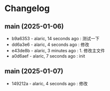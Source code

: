 # Changelog


## main (2025-01-06)
- b9a6353 - alaric, 14 seconds ago : 测试一下
- dd6a3e6 - alaric, 4 seconds ago : 修改
- e43de8b - alaric, 3 minutes ago : 1. 修改主文件
- a0d6aef - alaric, 7 seconds ago : init


## main (2025-01-07)
- 149212a - alaric, 4 seconds ago : 修改

